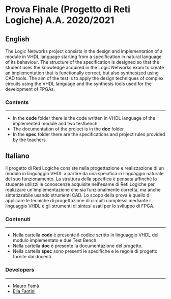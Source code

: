 Prova Finale (Progetto di Reti Logiche) A.A. 2020/2021
======================================================
## English
The Logic Networks project consists in the design and implementation of a module in VHDL language starting from a specification in natural language of its behaviour.
The structure of the specification is designed so that the student uses the knowledge acquired in the Logic Networks exam to create an implementation that is functionally correct, but also synthesized using CAD tools.
The aim of the test is to apply the design techniques of complex circuits using the VHDL language and the synthesis tools used for the development of FPGAs.

### Contents
---------
* In the **code** folder there is the code written in VHDL language of the implemented module and two testbench.
* The documentation of the project is in the **doc** folder.
* In the **spec** folder there are the specifications and project rules provided by the teachers.

## Italiano

Il progetto di Reti Logiche consiste nella progettazione e realizzazione di un modulo in linguaggio VHDL a partire da una specifica in linguaggio naturale del suo funzionamento.
La struttura della specifica è pensata affinché lo studente utilizzi le conoscenze acquisite nell'esame di Reti Logiche per realizzare un'implementazione che sia funzionalmente  corretta, ma anche sintetizzabile usando strumenti CAD.
Lo scopo della prova è quello di applicare le tecniche di progettazione di circuiti complessi mediante il linguaggio VHDL e gli strumenti di sintesi usati per lo sviluppo di FPGA.

### Contenuti
---------
* Nella cartella **code** è presente il codice scritto in linguaggio VHDL del modulo implementato e due Test Bench.
* Nella cartella **doc** è presente la documentazione del progetto.
* Nella cartella **spec** sono presenti le specifiche e le regole di progetto fornite dai docenti.

### Developers
------------
* [Mauro Famà](https://github.com/maurofama99)
* [Elia Fantini](https://github.com/EliaFantini)
